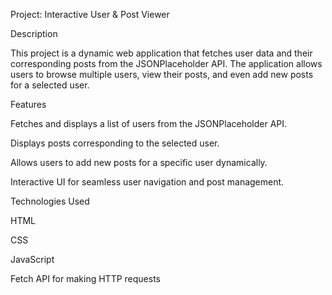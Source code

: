 Project: Interactive User & Post Viewer

Description

This project is a dynamic web application that fetches user data and their corresponding posts from the JSONPlaceholder API. The application allows users to browse multiple users, view their posts, and even add new posts for a selected user.

Features

Fetches and displays a list of users from the JSONPlaceholder API.

Displays posts corresponding to the selected user.

Allows users to add new posts for a specific user dynamically.

Interactive UI for seamless user navigation and post management.

Technologies Used

HTML

CSS

JavaScript

Fetch API for making HTTP requests

